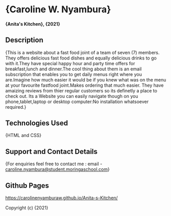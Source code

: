 # {Caroline W. Nyambura}
#### {Anita's Kitchen}, {2021}

## Description
{This is a website about a fast food joint of a team of seven (7) members. They offers delicious fast food dishes and equally delicious drinks to go with it.They have special happy hour and party time offers for breakfast,lunch and dinner.The cool thing about them is an email subscription that enables you to get daily menus right where you are.Imagine how much easier it would be if you knew what was on the menu at your favourite fastfood joint.Makes ordering that much easier. They have amaizing reviews from thier regular customers so its definetly a place to check out. Its a Website you can easily navigate though on you phone,tablet,laptop or desktop computer:No installation whatsoever required.}

## Technologies Used
{HTML and CSS}

## Support and Contact Details
{For enquiries feel free to contact me : email - caroline.nyambura@student.moringaschool.com}

## Github Pages
https://carolinenyamburaw.github.io/Anita-s-Kitchen/


Copyright (c) {2021} 